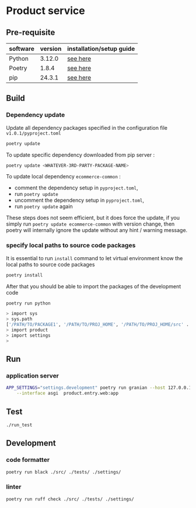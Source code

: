 # Product service

## Pre-requisite
| software | version | installation/setup guide |
|-----|-----|-----|
|Python | 3.12.0 | [see here](https://github.com/metalalive/EnvToolSetupJunkBox/blob/master/build_python_from_source.md) |
|Poetry| 1.8.4 | [see here](https://python-poetry.org/docs) |
|pip| 24.3.1 | [see here](https://pip.pypa.io/en/stable/) |

## Build
### Dependency update
Update all dependency packages specified in the configuration file `v1.0.1/pyproject.toml`
```bash
poetry update
```
To update specific dependency downloaded from pip server :
```bash
poetry update <WHATEVER-3RD-PARTY-PACKAGE-NAME>
```

To update local dependency `ecommerce-common` :
- comment the dependency setup in `pyproject.toml`,
- run `poetry update`
- uncomment the dependency setup in `pyproject.toml`,
- run `poetry update` again

These steps does not seem efficient, but it does force the update, if you simply run `poetry update ecommerce-common` with version change, then poetry will internally ignore the update without any hint / warning message.

### specify local paths to source code packages
It is essential to run `install` command to let virtual environment know the local paths to source code packages
```bash
poetry install
```
After that you should be able to import the packages of the development code
```bash
poetry run python

> import sys
> sys.path
['/PATH/TO/PACKAGE1', '/PATH/TO/PROJ_HOME', '/PATH/TO/PROJ_HOME/src' ....]
> import product
> import settings
>
```


## Run
### application server
```bash
APP_SETTINGS="settings.development" poetry run granian --host 127.0.0.1 --port 8009 \
    --interface asgi  product.entry.web:app
```

## Test
```bash
./run_test
```

## Development
### code formatter
```bash
poetry run black ./src/ ./tests/ ./settings/
```

### linter
```bash
poetry run ruff check ./src/ ./tests/ ./settings/
```

